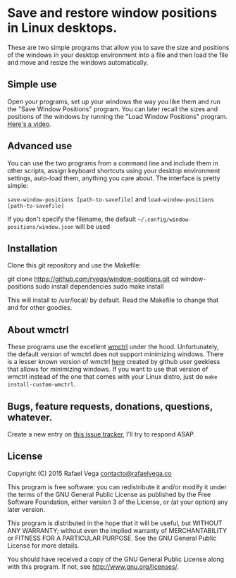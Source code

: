 # Save and restore window positions in Linux desktops.

These are two simple programs that allow you to save the size and positions of the windows in your desktop environment into a file and then load the file and move and resize the windows automatically.

## Simple use

Open your programs, set up your windows the way you like them and run the "Save Window Positions" program. You can later recall the sizes and positions of the windows by running the "Load Window Positions" program. [Here's a video](https://vimeo.com/129056274).

## Advanced use

You can use the two programs from a command line and include them in other scripts, assign keyboard shortcuts using your desktop environment settings, auto-load them, anything you care about. The interface is pretty simple:

`save-window-positions [path-to-savefile]` and `load-window-positions [path-to-savefile]`

If you don't specify the filename, the default `~/.config/window-positions/window.json` will be used

## Installation

Clone this git repository and use the Makefile:

   git clone https://github.com/rvega/window-positions.git
   cd window-positions
   sudo install dependencies
   sudo make install

This will install to /usr/local/ by default. Read the Makefile to change that and for other goodies.

## About wmctrl

These programs use the excellent [wmctrl](https://sites.google.com/site/tstyblo//wmctrl/) under the hood. Unfortunately, the default version of wmctrl does not support minimizing windows. There is a lesser known version of wmctrl [here](https://github.com/geekless/wmctrl) created by github user geekless that allows for minimizing windows. If you want to use that version of wmctrl instead of the one that comes with your Linux distro, just do `make install-custom-wmctrl`.

## Bugs, feature requests, donations, questions, whatever.

Create a new entry on [this issue tracker](https://github.com/rvega/window-positions/issues), I'll try to respond ASAP.

## License

Copyright (C) 2015 Rafael Vega <contacto@rafaelvega.co>

This program is free software: you can redistribute it and/or modify it under the terms of the GNU General Public License as published by the Free Software Foundation, either version 3 of the License, or (at your option) any later version.

This program is distributed in the hope that it will be useful, but WITHOUT ANY WARRANTY; without even the implied warranty of MERCHANTABILITY or FITNESS FOR A PARTICULAR PURPOSE. See the GNU General Public License for more details.

You should have received a copy of the GNU General Public License along with this program. If not, see http://www.gnu.org/licenses/.
